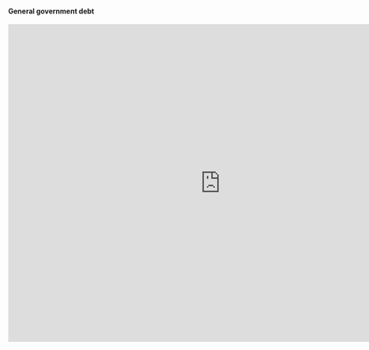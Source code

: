 #### General government debt
<iframe src="https://data.oecd.org/chart/5OWf" width="860" height="645" style="border: 0" mozallowfullscreen="true" webkitallowfullscreen="true" allowfullscreen="true"><a href="https://data.oecd.org/chart/5OWf" target="_blank">OECD Chart: General government debt, Total, % of GDP, Annual, 2015</a></iframe>

